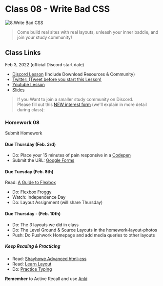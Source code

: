 # Class 08 - Write Bad CSS

![8.Write Bad CSS](https://cdn.hashnode.com/res/hashnode/image/upload/v1676625143247/-edaxKH8k.png?auto=compress)

> Come build real sites with real layouts, unleash your inner baddie, and join your study community!

## Class Links

Feb 3, 2022 (official Discord start date)

- [Discord Lesson](https://discord.com/channels/735923219315425401/738891289071714388/938924961664495666) (Include Download Resources & Community)
- [Twitter: (Tweet before you start this Lesson)](https://twitter.com/leonnoel/status/1489365690217754628)
- [Youtube Lesson](https://youtu.be/PWVRSXQxsXc)
- [Slides](https://slides.com/leonnoel/100devs2-css-responsive-review)

> If you Want to join a smaller study community on Discord. <br /> Please fill out this [NEW interest form](https://forms.gle/KuTBcouadvaJtUVz6) (we'll explain in more detail during class):

### Homework 08

Submit Homework

#### Due Thursday (Feb. 3rd)

- Do: Place your 15 minutes of pain responsive in a [Codepen](https://codepen.io)
- Submit the URL: [Google Forms](https://forms.gle/AaoHzDEXm3Hjc7JL8)

#### Due Tuesday (Feb. 8th)

Read: [A Guide to Flexbox](https://css-tricks.com/snippets/css/a-guide-to-flexbox/)

- Do: [Flexbox Froggy](http://flexboxfroggy.com/)
- Watch: Independence Day
- Do: Layout Assignment (will share Thursday)

#### Due Thursday - (Feb. 10th)

- Do: The 3 layouts we did in class
- Do: The Level Ground & Source Layouts in the homework-layout-photos
- Push: Do Pushwork Homepage and add media queries to other layouts

##### Keep Reading & Practicing

- Read: [Shayhowe Advanced html-css](https://learn.shayhowe.com/advanced-html-css/)
- Read: [Learn Layout](https://learnlayout.com/)
- Do: [Practice Typing](https://www.keybr.com/)

**Remember** to Active Recall and use [Anki](https://apps.ankiweb.net/)
